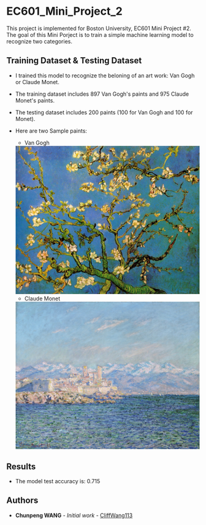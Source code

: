 # EC601_Mini_Project_2
This project is implemented for Boston University, EC601 Mini Project #2. The goal of this Mini Porject is to train a simple machine learning model to recognize two categories.

## Training Dataset & Testing Dataset

- I trained this model to recognize the beloning of an art work: Van Gogh or Claude Monet.
- The training dataset includes 897 Van Gogh's paints and 975 Claude Monet's paints.
- The testing dataset includes 200 paints (100 for Van Gogh and 100 for Monet).
- Here are two Sample paints:
	- Van Gogh
	<img src="https://github.com/CliffWang113/EC601_Mini_Project_2/blob/master/Van%20Gogh.jpg">

	- Claude Monet
	<img src="https://github.com/CliffWang113/EC601_Mini_Project_2/blob/master/Monet.jpeg">
	
## Results

* The model test accuracy is: 0.715

## Authors

* **Chunpeng WANG** - *Initial work* - [CliffWang113](https://github.com/CliffWang113)
